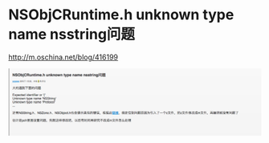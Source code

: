 # NSObjCRuntime.h unknown type name nsstring问题

<http://m.oschina.net/blog/416199>

 ![](media/14650991585435/14650991600079.png)


